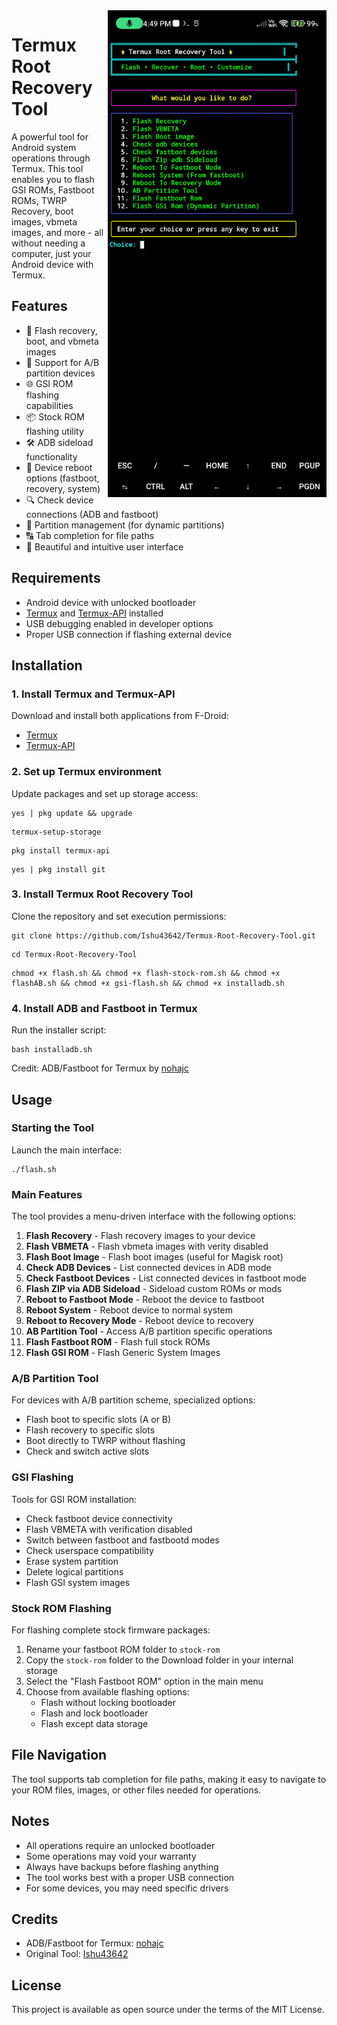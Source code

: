 <img align="right" src="TRRT.jpg" width="350" alt="Termux Root Recovery Tool">

# Termux Root Recovery Tool

A powerful tool for Android system operations through Termux. This tool enables you to flash GSI ROMs, Fastboot ROMs, TWRP Recovery, boot images, vbmeta images, and more - all without needing a computer, just your Android device with Termux.

## Features

- 🔄 Flash recovery, boot, and vbmeta images
- 📱 Support for A/B partition devices 
- 🌐 GSI ROM flashing capabilities
- 📦 Stock ROM flashing utility
- 🛠️ ADB sideload functionality
- 🚀 Device reboot options (fastboot, recovery, system)
- 🔍 Check device connections (ADB and fastboot)
- 💾 Partition management (for dynamic partitions)
- 🔠 Tab completion for file paths
- 🎨 Beautiful and intuitive user interface

## Requirements

- Android device with unlocked bootloader
- [Termux](https://f-droid.org/repo/com.termux_118.apk) and [Termux-API](https://f-droid.org/repo/com.termux.api_51.apk) installed
- USB debugging enabled in developer options
- Proper USB connection if flashing external device

## Installation

### 1. Install Termux and Termux-API

Download and install both applications from F-Droid:
- [Termux](https://f-droid.org/repo/com.termux_118.apk)
- [Termux-API](https://f-droid.org/repo/com.termux.api_51.apk)

### 2. Set up Termux environment

Update packages and set up storage access:
```console
yes | pkg update && upgrade
```
```console
termux-setup-storage
```
```console
pkg install termux-api
```
```console
yes | pkg install git
```

### 3. Install Termux Root Recovery Tool

Clone the repository and set execution permissions:
```console
git clone https://github.com/Ishu43642/Termux-Root-Recovery-Tool.git
```
```console
cd Termux-Root-Recovery-Tool
```
```console
chmod +x flash.sh && chmod +x flash-stock-rom.sh && chmod +x flashAB.sh && chmod +x gsi-flash.sh && chmod +x installadb.sh
```

### 4. Install ADB and Fastboot in Termux

Run the installer script:
```console
bash installadb.sh
```

Credit: ADB/Fastboot for Termux by [nohajc](https://github.com/nohajc/termux-adb)

## Usage

### Starting the Tool

Launch the main interface:
```console
./flash.sh
```

### Main Features

The tool provides a menu-driven interface with the following options:

1. **Flash Recovery** - Flash recovery images to your device
2. **Flash VBMETA** - Flash vbmeta images with verity disabled
3. **Flash Boot Image** - Flash boot images (useful for Magisk root)
4. **Check ADB Devices** - List connected devices in ADB mode
5. **Check Fastboot Devices** - List connected devices in fastboot mode
6. **Flash ZIP via ADB Sideload** - Sideload custom ROMs or mods
7. **Reboot to Fastboot Mode** - Reboot the device to fastboot
8. **Reboot System** - Reboot device to normal system
9. **Reboot to Recovery Mode** - Reboot device to recovery
10. **AB Partition Tool** - Access A/B partition specific operations
11. **Flash Fastboot ROM** - Flash full stock ROMs
12. **Flash GSI ROM** - Flash Generic System Images

### A/B Partition Tool

For devices with A/B partition scheme, specialized options:

- Flash boot to specific slots (A or B)
- Flash recovery to specific slots
- Boot directly to TWRP without flashing
- Check and switch active slots

### GSI Flashing

Tools for GSI ROM installation:

- Check fastboot device connectivity
- Flash VBMETA with verification disabled
- Switch between fastboot and fastbootd modes
- Check userspace compatibility
- Erase system partition
- Delete logical partitions
- Flash GSI system images

### Stock ROM Flashing

For flashing complete stock firmware packages:

1. Rename your fastboot ROM folder to `stock-rom`
2. Copy the `stock-rom` folder to the Download folder in your internal storage
3. Select the "Flash Fastboot ROM" option in the main menu
4. Choose from available flashing options:
   - Flash without locking bootloader
   - Flash and lock bootloader
   - Flash except data storage

## File Navigation

The tool supports tab completion for file paths, making it easy to navigate to your ROM files, images, or other files needed for operations.

## Notes

- All operations require an unlocked bootloader
- Some operations may void your warranty
- Always have backups before flashing anything
- The tool works best with a proper USB connection
- For some devices, you may need specific drivers

## Credits

- ADB/Fastboot for Termux: [nohajc](https://github.com/nohajc/termux-adb)
- Original Tool: [Ishu43642](https://github.com/Ishu43642)

## License

This project is available as open source under the terms of the MIT License.
